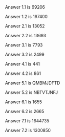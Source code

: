 Answer 1.1 is 69206

Answer 1.2 is 197400

Answer 2.1 is 13052

Answer 2.2 is 13693

Answer 3.1 is 7793

Answer 3.2 is 2499

Answer 4.1 is 441

Answer 4.2 is 861

Answer 5.1 is QMBMJDFTD

Answer 5.2 is NBTVTJNFJ

Answer 6.1 is 1655

Answer 6.2 is 2665

Answer 7.1 is 1644735

Answer 7.2 is 1300850